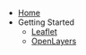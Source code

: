 - [Home](/)
- Getting Started
  - [Leaflet](/leaflet/README.md)
  - [OpenLayers](/openlayers/README.md)
